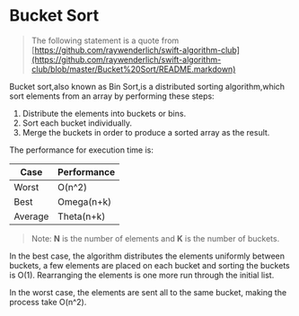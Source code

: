 # Bucket Sort
> The following statement is a quote from [https://github.com/raywenderlich/swift-algorithm-club](https://github.com/raywenderlich/swift-algorithm-club/blob/master/Bucket%20Sort/README.markdown)

Bucket sort,also known as Bin Sort,is a distributed sorting algorithm,which sort elements from an array by performing these steps:

1.  Distribute the elements into buckets or bins.
2.  Sort each bucket individually.
3.  Merge the buckets in order to produce a sorted array as the result.

The performance for execution time is:

| Case    | Performance |
| ------- | ----------- |
| Worst   | O(n^2)      |
| Best    | Omega(n+k)  |
| Average | Theta(n+k)  |

> Note: **N** is the number of elements and **K** is the number of buckets.

In the best case, the algorithm distributes the elements uniformly between buckets, a few elements are placed on each bucket and sorting the buckets is O(1). Rearranging the elements is one more run through the initial list.

In the worst case, the elements are sent all to the same bucket, making the process take O(n^2).
